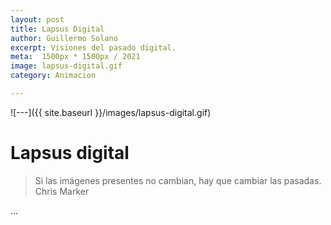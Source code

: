 ```yaml
---
layout: post
title: Lapsus Digital
author: Guillermo Solano
excerpt: Visiones del pasado digital.
meta:  1500px * 1500px / 2021
image: lapsus-digital.gif
category: Animacion

---
```


![---]({{ site.baseurl }}/images/lapsus-digital.gif)

# Lapsus digital

> Si las imágenes presentes no cambian, hay que cambiar las pasadas. <br>
> Chris Marker




…
